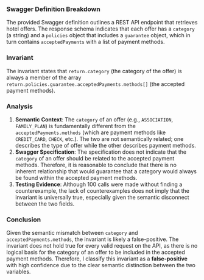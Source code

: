 ### Swagger Definition Breakdown
The provided Swagger definition outlines a REST API endpoint that retrieves hotel offers. The response schema indicates that each offer has a `category` (a string) and a `policies` object that includes a `guarantee` object, which in turn contains `acceptedPayments` with a list of payment methods.

### Invariant
The invariant states that `return.category` (the category of the offer) is always a member of the array `return.policies.guarantee.acceptedPayments.methods[]` (the accepted payment methods).

### Analysis
1. **Semantic Context**: The `category` of an offer (e.g., `ASSOCIATION`, `FAMILY_PLAN`) is fundamentally different from the `acceptedPayments.methods` (which are payment methods like `CREDIT_CARD`, `CHECK`, etc.). The two are not semantically related; one describes the type of offer while the other describes payment methods.
2. **Swagger Specification**: The specification does not indicate that the `category` of an offer should be related to the accepted payment methods. Therefore, it is reasonable to conclude that there is no inherent relationship that would guarantee that a category would always be found within the accepted payment methods.
3. **Testing Evidence**: Although 100 calls were made without finding a counterexample, the lack of counterexamples does not imply that the invariant is universally true, especially given the semantic disconnect between the two fields.

### Conclusion
Given the semantic mismatch between `category` and `acceptedPayments.methods`, the invariant is likely a false-positive. The invariant does not hold true for every valid request on the API, as there is no logical basis for the category of an offer to be included in the accepted payment methods. Therefore, I classify this invariant as a **false-positive** with high confidence due to the clear semantic distinction between the two variables.
